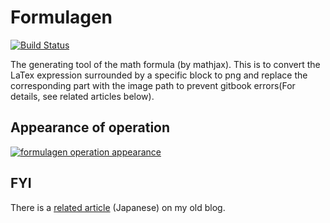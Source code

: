 # Formulagen

[![Build Status](https://travis-ci.org/falgon/ThePoliteWayLearnToCpp17.svg?branch=original_state)](https://travis-ci.org/falgon/ThePoliteWayLearnToCpp17)

The generating tool of the math formula (by mathjax).
This is to convert the LaTex expression surrounded by a
specific block to png and replace the corresponding part with the
image path to prevent gitbook errors(For details, see related articles below).

## Appearance of operation

[![formulagen operation appearance](https://img.youtube.com/vi/wHER1Qg1Uso/0.jpg)](https://www.youtube.com/watch?v=wHER1Qg1Uso)

## FYI

There is a [related article](https://roki.hateblo.jp/entry/2018/02/28/markdown_%E3%81%8B%E3%82%89%E6%95%B0%E5%BC%8F%E3%81%AE%E3%81%BF%E3%82%92%E5%8F%96%E3%82%8A%E5%87%BA%E3%81%97%E3%81%A6_PNG_%E3%81%A8%E3%81%97%E3%81%A6%E5%87%BA%E5%8A%9B%E3%81%97%E8%A9%B2%E5%BD%93%E7%AE%87) (Japanese) on my old blog.
